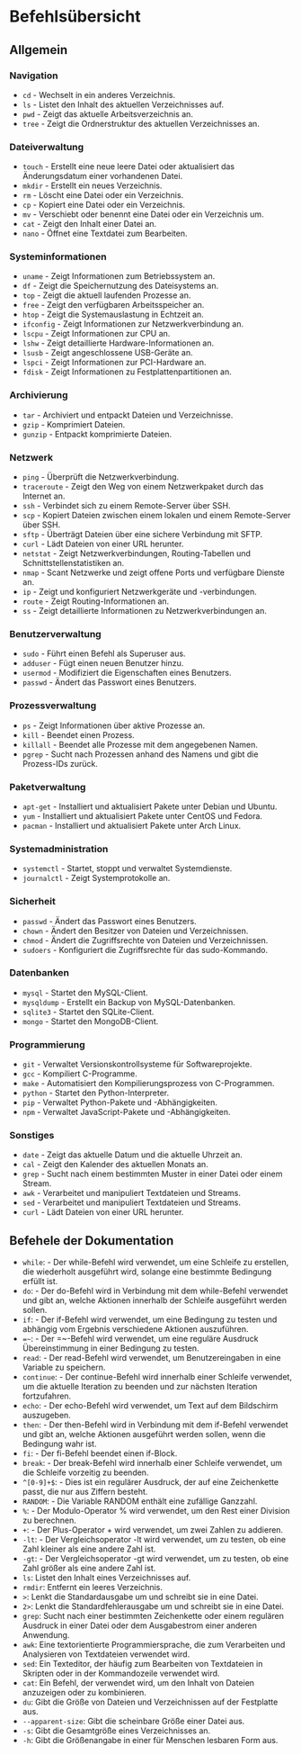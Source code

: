 # Befehlsübersicht

## Allgemein

### Navigation
- `cd` - Wechselt in ein anderes Verzeichnis.
- `ls` - Listet den Inhalt des aktuellen Verzeichnisses auf.
- `pwd` - Zeigt das aktuelle Arbeitsverzeichnis an.
- `tree` - Zeigt die Ordnerstruktur des aktuellen Verzeichnisses an.

### Dateiverwaltung
- `touch` - Erstellt eine neue leere Datei oder aktualisiert das Änderungsdatum einer vorhandenen Datei.
- `mkdir` - Erstellt ein neues Verzeichnis.
- `rm` - Löscht eine Datei oder ein Verzeichnis.
- `cp` - Kopiert eine Datei oder ein Verzeichnis.
- `mv` - Verschiebt oder benennt eine Datei oder ein Verzeichnis um.
- `cat` - Zeigt den Inhalt einer Datei an.
- `nano` - Öffnet eine Textdatei zum Bearbeiten.

### Systeminformationen
- `uname` - Zeigt Informationen zum Betriebssystem an.
- `df` - Zeigt die Speichernutzung des Dateisystems an.
- `top` - Zeigt die aktuell laufenden Prozesse an.
- `free` - Zeigt den verfügbaren Arbeitsspeicher an.
- `htop` - Zeigt die Systemauslastung in Echtzeit an.
- `ifconfig` - Zeigt Informationen zur Netzwerkverbindung an.
- `lscpu` - Zeigt Informationen zur CPU an.
- `lshw` - Zeigt detaillierte Hardware-Informationen an.
- `lsusb` - Zeigt angeschlossene USB-Geräte an.
- `lspci` - Zeigt Informationen zur PCI-Hardware an.
- `fdisk` - Zeigt Informationen zu Festplattenpartitionen an.

### Archivierung
- `tar` - Archiviert und entpackt Dateien und Verzeichnisse.
- `gzip` - Komprimiert Dateien.
- `gunzip` - Entpackt komprimierte Dateien.

### Netzwerk
- `ping` - Überprüft die Netzwerkverbindung.
- `traceroute` - Zeigt den Weg von einem Netzwerkpaket durch das Internet an.
- `ssh` - Verbindet sich zu einem Remote-Server über SSH.
- `scp` - Kopiert Dateien zwischen einem lokalen und einem Remote-Server über SSH.
- `sftp` - Überträgt Dateien über eine sichere Verbindung mit SFTP.
- `curl` - Lädt Dateien von einer URL herunter.
- `netstat` - Zeigt Netzwerkverbindungen, Routing-Tabellen und Schnittstellenstatistiken an.
- `nmap` - Scant Netzwerke und zeigt offene Ports und verfügbare Dienste an.
- `ip` - Zeigt und konfiguriert Netzwerkgeräte und -verbindungen.
- `route` - Zeigt Routing-Informationen an.
- `ss` - Zeigt detaillierte Informationen zu Netzwerkverbindungen an.

### Benutzerverwaltung
- `sudo` - Führt einen Befehl als Superuser aus.
- `adduser` - Fügt einen neuen Benutzer hinzu.
- `usermod` - Modifiziert die Eigenschaften eines Benutzers.
- `passwd` - Ändert das Passwort eines Benutzers.

### Prozessverwaltung
- `ps` - Zeigt Informationen über aktive Prozesse an.
- `kill` - Beendet einen Prozess.
- `killall` - Beendet alle Prozesse mit dem angegebenen Namen.
- `pgrep` - Sucht nach Prozessen anhand des Namens und gibt die Prozess-IDs zurück.

### Paketverwaltung
- `apt-get` - Installiert und aktualisiert Pakete unter Debian und Ubuntu.
- `yum` - Installiert und aktualisiert Pakete unter CentOS und Fedora.
- `pacman` - Installiert und aktualisiert Pakete unter Arch Linux.

### Systemadministration
- `systemctl` - Startet, stoppt und verwaltet Systemdienste.
- `journalctl` - Zeigt Systemprotokolle an.

### Sicherheit

- `passwd` - Ändert das Passwort eines Benutzers.
- `chown` - Ändert den Besitzer von Dateien und Verzeichnissen.
- `chmod` - Ändert die Zugriffsrechte von Dateien und Verzeichnissen.
- `sudoers` - Konfiguriert die Zugriffsrechte für das sudo-Kommando.

### Datenbanken

- `mysql` - Startet den MySQL-Client.
- `mysqldump` - Erstellt ein Backup von MySQL-Datenbanken.
- `sqlite3` - Startet den SQLite-Client.
- `mongo` - Startet den MongoDB-Client.

### Programmierung

- `git` - Verwaltet Versionskontrollsysteme für Softwareprojekte.
- `gcc` - Kompiliert C-Programme.
- `make` - Automatisiert den Kompilierungsprozess von C-Programmen.
- `python` - Startet den Python-Interpreter.
- `pip` - Verwaltet Python-Pakete und -Abhängigkeiten.
- `npm` - Verwaltet JavaScript-Pakete und -Abhängigkeiten.

### Sonstiges

- `date` - Zeigt das aktuelle Datum und die aktuelle Uhrzeit an.
- `cal` - Zeigt den Kalender des aktuellen Monats an.
- `grep` - Sucht nach einem bestimmten Muster in einer Datei oder einem Stream.
- `awk` - Verarbeitet und manipuliert Textdateien und Streams.
- `sed` - Verarbeitet und manipuliert Textdateien und Streams.
- `curl` - Lädt Dateien von einer URL herunter.

## Befehele der Dokumentation
- `while`: - Der while-Befehl wird verwendet, um eine Schleife zu erstellen, die wiederholt ausgeführt wird, solange eine bestimmte Bedingung erfüllt ist.
- `do`: - Der do-Befehl wird in Verbindung mit dem while-Befehl verwendet und gibt an, welche Aktionen innerhalb der Schleife ausgeführt werden sollen.
- `if`: - Der if-Befehl wird verwendet, um eine Bedingung zu testen und abhängig vom Ergebnis verschiedene Aktionen auszuführen.
- `=~`: - Der =~-Befehl wird verwendet, um eine reguläre Ausdruck Übereinstimmung in einer Bedingung zu testen.
- `read`: - Der read-Befehl wird verwendet, um Benutzereingaben in eine Variable zu speichern.
- `continue`: - Der continue-Befehl wird innerhalb einer Schleife verwendet, um die aktuelle Iteration zu beenden und zur nächsten Iteration fortzufahren.
- `echo`: - Der echo-Befehl wird verwendet, um Text auf dem Bildschirm auszugeben.
- `then`: - Der then-Befehl wird in Verbindung mit dem if-Befehl verwendet und gibt an, welche Aktionen ausgeführt werden sollen, wenn die Bedingung wahr ist.
- `fi`: - Der fi-Befehl beendet einen if-Block.
- `break`: - Der break-Befehl wird innerhalb einer Schleife verwendet, um die Schleife vorzeitig zu beenden.
- `^[0-9]+$`: - Dies ist ein regulärer Ausdruck, der auf eine Zeichenkette passt, die nur aus Ziffern besteht.
- `RANDOM`: - Die Variable RANDOM enthält eine zufällige Ganzzahl.
- `%`: - Der Modulo-Operator % wird verwendet, um den Rest einer Division zu berechnen.
- `+`: - Der Plus-Operator + wird verwendet, um zwei Zahlen zu addieren.
- `-lt`: - Der Vergleichsoperator -lt wird verwendet, um zu testen, ob eine Zahl kleiner als eine andere Zahl ist.
- `-gt`: - Der Vergleichsoperator -gt wird verwendet, um zu testen, ob eine Zahl größer als eine andere Zahl ist.
- `ls`: Listet den Inhalt eines Verzeichnisses auf.
- `rmdir`: Entfernt ein leeres Verzeichnis.
- `>`: Lenkt die Standardausgabe um und schreibt sie in eine Datei.
- `2>`: Lenkt die Standardfehlerausgabe um und schreibt sie in eine Datei.
- `grep`: Sucht nach einer bestimmten Zeichenkette oder einem regulären Ausdruck in einer Datei oder dem Ausgabestrom einer anderen Anwendung.
- `awk`: Eine textorientierte Programmiersprache, die zum Verarbeiten und Analysieren von Textdateien verwendet wird.
- `sed`: Ein Texteditor, der häufig zum Bearbeiten von Textdateien in Skripten oder in der Kommandozeile verwendet wird.
- `cat`: Ein Befehl, der verwendet wird, um den Inhalt von Dateien anzuzeigen oder zu kombinieren.
- `du`: Gibt die Größe von Dateien und Verzeichnissen auf der Festplatte aus.
- `--apparent-size`: Gibt die scheinbare Größe einer Datei aus.
- `-s`: Gibt die Gesamtgröße eines Verzeichnisses an.
- `-h`: Gibt die Größenangabe in einer für Menschen lesbaren Form aus.


